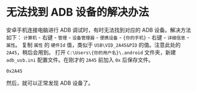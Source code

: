 # 无法找到 ADB 设备的解决办法

安卓手机连接电脑进行 ADB 调试时，有时无法找到对应的 ADB 设备。解决方法如下：
`计算机` - 右键 - `管理` - `设备管理器` - `便携设备` - `{你的手机}` - 右键 - `详细信息` - `属性`。
复制 `属性` 的 `硬件Id` 值，类似于 `USB\VID_2A45&PID` 的值。注意此处的 `2A45`，稍后会用到。
打开 `C:\Users\{你的用户名}\.android` 文件夹，新建 `adb_usb.ini` 配置文件。在刚才的 `2A45` 前加入 `0x` 后保存文件。
```
0x2A45
```
然后，就可以正常发现 ADB 设备了。
